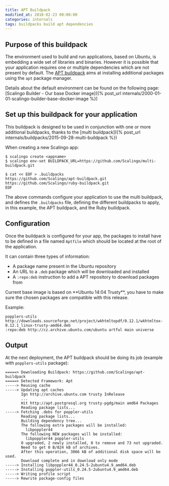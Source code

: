 ```yaml
---
title: APT Buildpack
modified_at: 2018-02-23 00:00:00
categories: internals
tags: buildpacks build apt dependencies
---
```


## Purpose of this buildpack

The environment used to build and run applications, based on Ubuntu, is
embedding a wide set of libraries and binaries. However it is possible that
your application requires one or multiple dependencies which are not present by
default. The [APT buildpack](https://github.com/Scalingo/apt-buildpack) aims at
installing additional packages using the `apt` package manager.

Details about the default environment can be found on the following page:
[Scalingo Builder - Our base Docker image]({% post_url
internals/2000-01-01-scalingo-builder-base-docker-image %})

## Set up this buildpack for your application

This buildpack is designed to be used in conjunction with one or more additional
buildpacks, thanks to the [multi buildpack]({% post_url internals/buildpacks/2015-09-28-multi-buildpack %})

When creating a new Scalingo app:

```console
$ scalingo create <appname>
$ scalingo env-set BUILDPACK_URL=https://github.com/Scalingo/multi-buildpack.git

$ cat << EOF > .buildpacks
https://github.com/Scalingo/apt-buildpack.git
https://github.com/Scalingo/ruby-buildpack.git
EOF
```

The above commands configure your application to use the multi buildpack, and
defines the `.buildpacks` file, defining the different buildpacks to apply, in this
example, the APT buildpack, and the Ruby builidpack.

## Configuration

Once the buildpack is configured for your app, the packages to install have to be defined in a file named 
`Aptfile` which should be located at the root of the application.

It can contain three types of information:

* A package name present in the Ubuntu repository
* An URL to a `.deb` package which will be downloaded and installed
* A `:repo:deb` instruction to add a APT repository to download packages from

<aside class="warning" markdown="1">
Current base image is based on **Ubuntu 14:04 Trusty**, you have to make sure
the chosen packages are compatible with this release.
</aside>

Example:

```
popplers-utils
http://downloads.sourceforge.net/project/wkhtmltopdf/0.12.1/wkhtmltox-0.12.1_linux-trusty-amd64.deb
:repo:deb http://cz.archive.ubuntu.com/ubuntu artful main universe
```

## Output

At the next deployment, the APT buildpack should be doing its job (example with `popplers-utils` package):

```
=====> Downloading Buildpack: https://github.com/Scalingo/apt-buildpack
=====> Detected Framework: Apt
-----> Reusing cache
-----> Updating apt caches
       Ign http://archive.ubuntu.com trusty InRelease
       ...
       Hit http://apt.postgresql.org trusty-pgdg/main amd64 Packages
       Reading package lists...
-----> Fetching .debs for poppler-utils
       Reading package lists...
       Building dependency tree...
       The following extra packages will be installed:
         libpoppler44
       The following NEW packages will be installed:
         libpoppler44 poppler-utils
       0 upgraded, 2 newly installed, 0 to remove and 73 not upgraded.
       Need to get 0 B/824 kB of archives.
       After this operation, 3066 kB of additional disk space will be used.
       Download complete and in download only mode
-----> Installing libpoppler44_0.24.5-2ubuntu4.9_amd64.deb
-----> Installing poppler-utils_0.24.5-2ubuntu4.9_amd64.deb
-----> Writing profile script
-----> Rewrite package-config files
```

